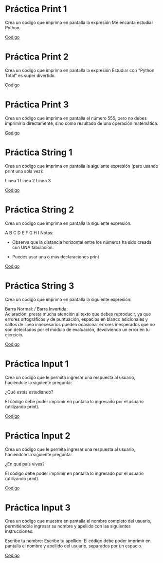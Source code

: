 # Práctica Print 1

Crea un código que imprima en pantalla la expresión Me encanta estudiar Python.

[Codigo](practica1.py)

# Práctica Print 2

Crea un código que imprima en pantalla la expresión Estudiar con "Python Total" es super divertido.

[Codigo](practica2.py)

# Práctica Print 3

Crea un código que imprima en pantalla el número 555, pero no debes imprimirlo directamente, sino como resultado de una operación matemática.

[Codigo](practica3.py)

# Práctica String 1

Crea un código que imprima en pantalla la siguiente expresión (pero usando print una sola vez):

Línea 1
Línea 2
Línea 3

[Codigo](PracticaString1.py)

# Práctica String 2

Crea un código que imprima en pantalla la siguiente expresión.

A	B	C
D	E	F
G	H	I
Notas:

- Observa que la distancia horizontal entre los números ha sido creada con UNA tabulación.

- Puedes usar una o más declaraciones print

[Codigo](PracticaString2.py)

# Práctica String 3

Crea un código que imprima en pantalla la siguiente expresión:

Barra Normal: /
Barra Invertida: \
Aclaración: presta mucha atención al texto que debes reproducir, ya que errores ortográficos y de puntuación, espacios en blanco adicionales y saltos de línea innecesarios pueden ocasionar errores inesperados que no son detectados por el módulo de evaluación, devolviendo un error en tu ejercicio.

[Codigo](PracticaString3.py)

# Práctica Input 1

Crea un código que le permita ingresar una respuesta al usuario, haciéndole la siguiente pregunta:

¿Qué estás estudiando?

El código debe poder imprimir en pantalla lo ingresado por el usuario (utilizando print).

[Codigo](PracticaInput1.py)

# Práctica Input 2

Crea un código que le permita ingresar una respuesta al usuario, haciéndole la siguiente pregunta:

¿En qué país vives?

El código debe poder imprimir en pantalla lo ingresado por el usuario (utilizando print).

[Codigo](PracticaInput2.py)

# Práctica Input 3

Crea un código que muestre en pantalla el nombre completo del usuario, permitiéndole ingresar su nombre y apellido con las siguientes instrucciones:

Escribe tu nombre:
Escribe tu apellido:
El código debe poder imprimir en pantalla el nombre y apellido del usuario, separados por un espacio.

[Codigo](PracticaInput3.py)